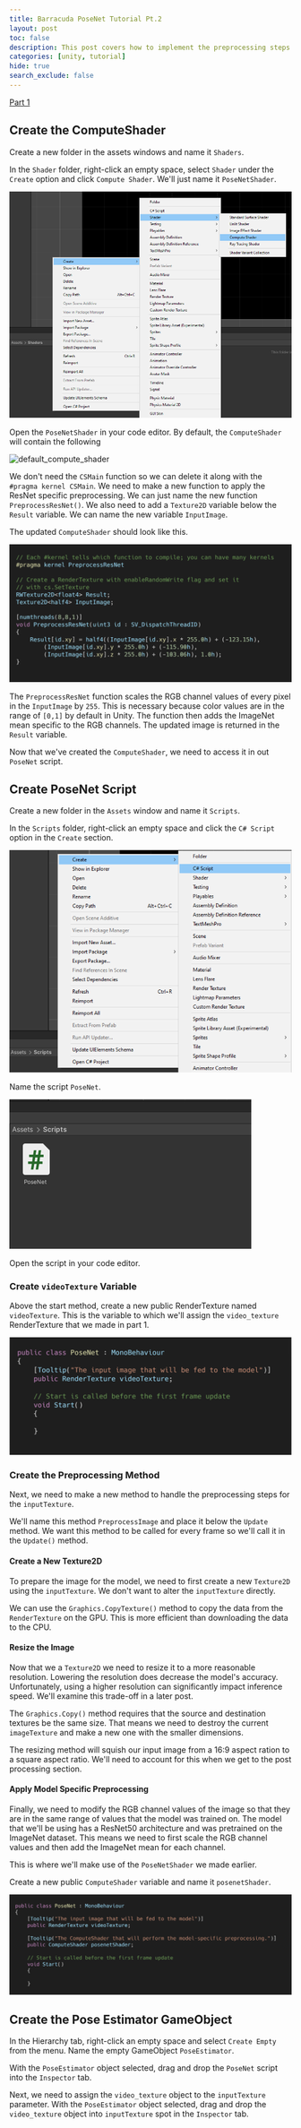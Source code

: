 ```yaml
---
title: Barracuda PoseNet Tutorial Pt.2
layout: post
toc: false
description: This post covers how to implement the preprocessing steps for the PoseNet model.
categories: [unity, tutorial]
hide: true
search_exclude: false
---
```


[Part 1](https://christianjmills.com/unity/tutorial/2020/10/25/Barracuda-PoseNet-Tutorial-1.html)



## Create the ComputeShader

Create a new folder in the assets windows and name it `Shaders`.

In the `Shader` folder, right-click an empty space, select `Shader` under the `Create` option and click `Compute Shader`. We'll just name it `PoseNetShader`.

![create_compute_shader](\images\barracuda-posenet-tutorial\create_compute_shader.PNG)



Open the `PoseNetShader` in your code editor. By default, the `ComputeShader` will contain the following



 ![default_compute_shader](\images\barracuda-posenet-tutorial\default_compute_shader_2.png)



We don't need the `CSMain` function so we can delete it along with the `#pragma kernel CSMain`. We need to make a new function to apply the ResNet specific preprocessing. We can just name the new function `PreprocessResNet()`. We also need to add a `Texture2D` variable below the `Result` variable. We can name the new variable `InputImage`.

The updated `ComputeShader` should look like this. 

![posenet_compute_shader](\images\barracuda-posenet-tutorial\posenet_compute_shader.png)

The `PreprocessResNet` function scales the RGB channel values of every pixel in the `InputImage` by `255`. This is necessary because color values are in the range of `[0,1]` by default in Unity. The function then adds the ImageNet mean specific to the RGB channels. The updated image is returned in the `Result` variable.



Now that we've created the `ComputeShader`, we need to access it in out `PoseNet` script. 





## Create PoseNet Script

Create a new folder in the `Assets` window and name it `Scripts`.

In the `Scripts` folder, right-click an empty space and click the `C# Script` option in the `Create` section.

![create_new_script](\images\barracuda-posenet-tutorial\create_new_script.PNG)

Name the script `PoseNet`.

![new_posenet_script](\images\barracuda-posenet-tutorial\new_posenet_script.PNG)





Open the script in your code editor.

### Create `videoTexture` Variable

Above the start method, create a new public RenderTexture named `videoTexture`. This is the variable to which we'll assign the `video_texture` RenderTexture that we made in part 1.

![create_videoTexture_variable](\images\barracuda-posenet-tutorial\create_videoTexture_variable.png)



### Create the Preprocessing Method

Next, we need to make a new method to handle the preprocessing steps for the `inputTexture`.

We'll name this method `PreprocessImage` and place it below the `Update` method. We want this method to be called for every frame so we'll call it in the `Update()` method.

#### Create a New Texture2D

To prepare the image for the model, we need to first create a new `Texture2D` using the `inputTexture`. We don't want to alter the `inputTexture` directly.

We can use the `Graphics.CopyTexture()` method to copy the data from the `RenderTexture` on the GPU. This is more efficient than downloading the data to the CPU.



#### Resize the Image

Now that we a `Texture2D` we need to resize it to a more reasonable resolution. Lowering the resolution does decrease the model's accuracy. Unfortunately, using a higher resolution can significantly impact inference speed. We'll examine this trade-off in a later post.

The `Graphics.Copy()` method requires that the source and destination textures be the same size. That means we need to destroy the current `imageTexture` and make a new one with the smaller dimensions.

The resizing method will squish our input image from a 16:9 aspect ration to a square aspect ratio. We'll need to account for this when we get to the post processing section.

#### Apply Model Specific Preprocessing

Finally, we need to modify the RGB channel values of the image so that they are in the same range of values that the model was trained on. The model that we'll be using has a ResNet50 architecture and was pretrained on the ImageNet dataset. This means we need to first scale the RGB channel values and then add the ImageNet mean for each channel.

This is where we'll make use of the `PoseNetShader` we made earlier.

Create a new public `ComputeShader` variable and name it `posenetShader`.

![create_posenetShader_variable](\images\barracuda-posenet-tutorial\create_posenetShader_variable.png)













## Create the Pose Estimator  GameObject

In the Hierarchy tab, right-click an empty space and select `Create Empty` from the menu. Name the empty GameObject `PoseEstimator`.





With the `PoseEstimator` object selected, drag and drop the `PoseNet` script into the `Inspector` tab.

Next, we need to assign the `video_texture` object to the `inputTexture` parameter. With the `PoseEstimator` object selected, drag and drop the `video_texture` object into `inputTexture` spot in the `Inspector` tab.



 













